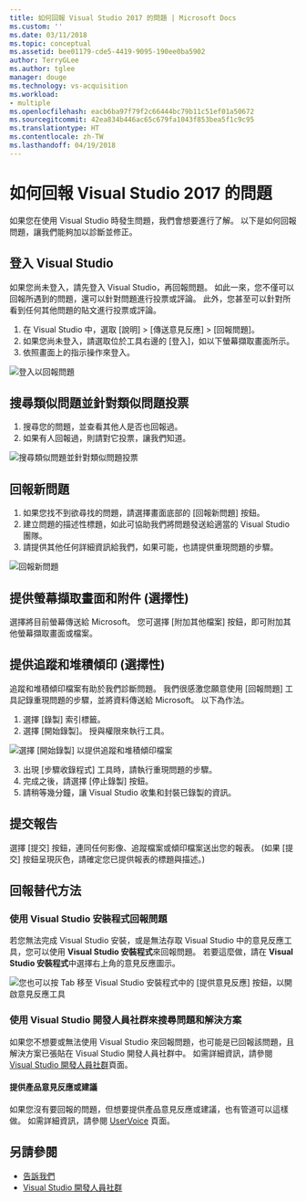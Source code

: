 ```yaml
---
title: 如何回報 Visual Studio 2017 的問題 | Microsoft Docs
ms.custom: ''
ms.date: 03/11/2018
ms.topic: conceptual
ms.assetid: bee01179-cde5-4419-9095-190ee0ba5902
author: TerryGLee
ms.author: tglee
manager: douge
ms.technology: vs-acquisition
ms.workload:
- multiple
ms.openlocfilehash: eacb6ba97f79f2c66444bc79b11c51ef01a50672
ms.sourcegitcommit: 42ea834b446ac65c679fa1043f853bea5f1c9c95
ms.translationtype: HT
ms.contentlocale: zh-TW
ms.lasthandoff: 04/19/2018
---
```

# <a name="how-to-report-a-problem-with-visual-studio-2017"></a>如何回報 Visual Studio 2017 的問題

如果您在使用 Visual Studio 時發生問題，我們會想要進行了解。 以下是如何回報問題，讓我們能夠加以診斷並修正。

## <a name="sign-in-to-visual-studio"></a>登入 Visual Studio

如果您尚未登入，請先登入 Visual Studio，再回報問題。 如此一來，您不僅可以回報所遇到的問題，還可以針對問題進行投票或評論。 此外，您甚至可以針對所看到任何其他問題的貼文進行投票或評論。

1. 在 Visual Studio 中，選取 [說明] > [傳送意見反應] > [回報問題]。
2. 如果您尚未登入，請選取位於工具右邊的 [登入]，如以下螢幕擷取畫面所示。
3. 依照畫面上的指示操作來登入。

 ![登入以回報問題](../ide/media/sign-in-new-ux.png "登入以回報問題")  

## 搜尋類似問題並針對類似問題投票 <a name="search_and_vote"></a>

1. 搜尋您的問題，並查看其他人是否也回報過。
2. 如果有人回報過，則請對它投票，讓我們知道。

  ![搜尋類似問題並針對類似問題投票](../ide/media/search-and-vote.png "搜尋類似問題並針對類似問題投票")

## 回報新問題 <a name="report_new_problem"></a>

1. 如果您找不到欲尋找的問題，請選擇畫面底部的 [回報新問題] 按鈕。
2. 建立問題的描述性標題，如此可協助我們將問題發送給適當的 Visual Studio 團隊。
3. 請提供其他任何詳細資訊給我們，如果可能，也請提供重現問題的步驟。

  ![回報新問題](../ide/media/report-new-problem.png "回報新問題")

## 提供螢幕擷取畫面和附件 (選擇性) <a name="provide_screenshots"></a>

 選擇將目前螢幕傳送給 Microsoft。 您可選擇 [附加其他檔案]  按鈕，即可附加其他螢幕擷取畫面或檔案。

## 提供追蹤和堆積傾印 (選擇性) <a name="provide_a_trace_and_heap_dump"></a>

追蹤和堆積傾印檔案有助於我們診斷問題。 我們很感激您願意使用 [回報問題] 工具記錄重現問題的步驟，並將資料傳送給 Microsoft。 以下為作法。

1. 選擇 [錄製] 索引標籤。
2. 選擇 [開始錄製]。 授與權限來執行工具。

  ![選擇 [開始錄製] 以提供追蹤和堆積傾印檔案 ](../ide/media/record-dialog-box.png "提供追蹤和堆積傾印檔案")

3. 出現 [步驟收錄程式] 工具時，請執行重現問題的步驟。
4. 完成之後，請選擇 [停止錄製] 按鈕。
5. 請稍等幾分鐘，讓 Visual Studio 收集和封裝已錄製的資訊。

## 提交報告 <a name="submit_the_report"></a>

 選擇 [提交] 按鈕，連同任何影像、追蹤檔案或傾印檔案送出您的報表。 (如果 [提交] 按鈕呈現灰色，請確定您已提供報表的標題與描述。)

## 回報替代方法 <a name="alternate_reporting"></a>

### <a name="report-a-problem-by-using-the-visual-studio-installer"></a>使用 Visual Studio 安裝程式回報問題

若您無法完成 Visual Studio 安裝，或是無法存取 Visual Studio 中的意見反應工具，您可以使用 **Visual Studio 安裝程式**來回報問題。 若要這麼做，請在 **Visual Studio 安裝程式**中選擇右上角的意見反應圖示。

 ![您也可以按 Tab 移至 Visual Studio 安裝程式中的 [提供意見反應] 按鈕，以開啟意見反應工具](../install/media/report-a-problem.png)

### <a name="search-for-problems-and-solutions-by-using-the-visual-studio-developer-community"></a>使用 Visual Studio 開發人員社群來搜尋問題和解決方案

如果您不想要或無法使用 Visual Studio 來回報問題，也可能是已回報該問題，且解決方案已張貼在 Visual Studio 開發人員社群中。 如需詳細資訊，請參閱 [Visual Studio 開發人員社群](https://developercommunity.visualstudio.com/)頁面。

#### <a name="provide-product-feedback-or-a-suggestion"></a>提供產品意見反應或建議

如果您沒有要回報的問題，但想要提供產品意見反應或建議，也有管道可以這樣做。 如需詳細資訊，請參閱 [UserVoice](https://visualstudio.uservoice.com/forums/121579-visual-studio-ide) 頁面。

## <a name="see-also"></a>另請參閱

* [告訴我們](../ide/talk-to-us.md)
* [Visual Studio 開發人員社群](https://developercommunity.visualstudio.com/)
